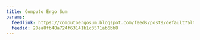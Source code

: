 ```yaml
---
title: Computo Ergo Sum
params:
  feedlink: https://computoergosum.blogspot.com/feeds/posts/default?alt=rss
  feedid: 28ea8fb48a724f63141b1c3571ab6bb8
---
```

